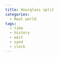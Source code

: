 ```yaml
---
title: Hourglass split
categories:
  - Real world
tags:
  - time
  - history
  - wait
  - sand
  - clock
---
```

